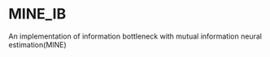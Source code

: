 # MINE_IB
An implementation of information bottleneck with mutual information neural estimation(MINE)
